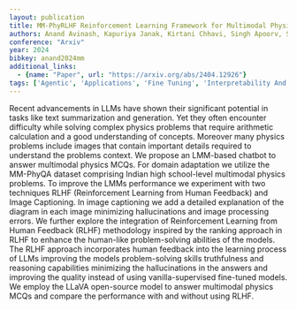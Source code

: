 ```yaml
---
layout: publication
title: MM-PhyRLHF Reinforcement Learning Framework for Multimodal Physics Question-Answering
authors: Anand Avinash, Kapuriya Janak, Kirtani Chhavi, Singh Apoorv, Saraf Jay, Lal Naman, Kumar Jatin, Shivam Adarsh Raj, Verma Astha, Shah Rajiv Ratn, Zimmermann Roger
conference: "Arxiv"
year: 2024
bibkey: anand2024mm
additional_links:
  - {name: "Paper", url: "https://arxiv.org/abs/2404.12926"}
tags: ['Agentic', 'Applications', 'Fine Tuning', 'Interpretability And Explainability', 'Multimodal Models', 'Reinforcement Learning', 'Tools']
---
```

Recent advancements in LLMs have shown their significant potential in tasks like text summarization and generation. Yet they often encounter difficulty while solving complex physics problems that require arithmetic calculation and a good understanding of concepts. Moreover many physics problems include images that contain important details required to understand the problems context. We propose an LMM-based chatbot to answer multimodal physics MCQs. For domain adaptation we utilize the MM-PhyQA dataset comprising Indian high school-level multimodal physics problems. To improve the LMMs performance we experiment with two techniques RLHF (Reinforcement Learning from Human Feedback) and Image Captioning. In image captioning we add a detailed explanation of the diagram in each image minimizing hallucinations and image processing errors. We further explore the integration of Reinforcement Learning from Human Feedback (RLHF) methodology inspired by the ranking approach in RLHF to enhance the human-like problem-solving abilities of the models. The RLHF approach incorporates human feedback into the learning process of LLMs improving the models problem-solving skills truthfulness and reasoning capabilities minimizing the hallucinations in the answers and improving the quality instead of using vanilla-supervised fine-tuned models. We employ the LLaVA open-source model to answer multimodal physics MCQs and compare the performance with and without using RLHF.
